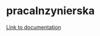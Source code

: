 # pracaInzynierska

[Link to documentation](https://wutwaw-my.sharepoint.com/:w:/g/personal/01161500_pw_edu_pl/ETADAYVBpbpLki29IliMYjABbO4fgS3Eeopmss1XI3Jsqg?e=m0sXOV)



